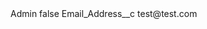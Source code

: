<?xml version="1.0" encoding="UTF-8"?>
<CustomMetadata xmlns="http://soap.sforce.com/2006/04/metadata" xmlns:xsi="http://www.w3.org/2001/XMLSchema-instance" xmlns:xsd="http://www.w3.org/2001/XMLSchema">
    <label>Admin</label>
    <protected>false</protected>
    <values>
        <field>Email_Address__c</field>
        <value xsi:type="xsd:string">test@test.com</value>
    </values>
</CustomMetadata>
